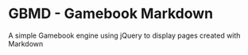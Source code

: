 # GBMD - Gamebook Markdown
A simple Gamebook engine using jQuery to display pages created with Markdown

